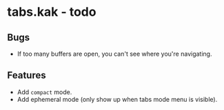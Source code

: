 # tabs.kak - todo

## Bugs
- If too many buffers are open, you can't see where you're navigating.

## Features
- Add `compact` mode.
- Add ephemeral mode (only show up when tabs mode menu is visible).
